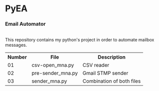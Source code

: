 # PyEA
<h3>Email Automator</h3> <br>
This repository contains my python's project in order to automate mailbox messages.
<table>
  <tr>
    <th>Number</th>
    <th>File</th>
    <th>Description</th>
  </tr>
  
  <tr>
    <td>01</td>
    <td>csv-open_mna.py</td>
    <td>CSV reader</td>
  </tr>
    <tr>
    <td>02</td>
    <td>pre-sender_mna.py</td>
    <td>Gmail STMP sender</td>
  </tr>
    <tr>
    <td>03</td>
    <td>sender_mna.py</td>
    <td>Combination of both files</td>
  </tr>
</table> 
